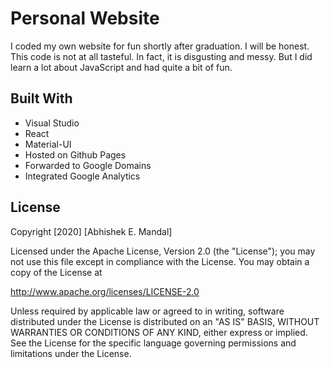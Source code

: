 # Personal Website
I coded my own website for fun shortly after graduation. I will be honest. This code is not at all tasteful. In fact, it is disgusting and messy. But I did learn a lot about JavaScript and had quite a bit of fun.

<!-- *06/17/2020* My laptop motherboard just got fried and I am currently out of town, so project will have to be on hold for now until I get a new laptop.

*06/20/2020* I opened up my laptop and did a reset with the mother board by disconnecting and reconnecting the CMOS battery, and it seemed to have worked. But now the laptop does turn on sometimes and other times it does not at all. I ordered a new laptop and will continue project whenever possible with the state of my current laptop.

*06/27/2020* I now have my new laptop up and running, will still need a few days to settle in but can now continue with project with ease.

*07/03/2020* Taking a pause or will be working less on this project. I have linked it to my Linkedin and Instagram. So far the only content is the resume, but I hope to add some food blogs and when travel blogs in 6-8 months from now when COVID has gone down, hopefully. I could monetize my blogs on medium, though I would like link the specific pages or just make it available to everyone. Will need to look into it.  -->

## Built With
* Visual Studio
* React
* Material-UI
* Hosted on Github Pages
* Forwarded to Google Domains
* Integrated Google Analytics

## License

Copyright [2020] [Abhishek E. Mandal]

Licensed under the Apache License, Version 2.0 (the "License"); you may not use this file except in compliance with the License. You may obtain a copy of the License at

http://www.apache.org/licenses/LICENSE-2.0

Unless required by applicable law or agreed to in writing, software distributed under the License is distributed on an "AS IS" BASIS, WITHOUT WARRANTIES OR CONDITIONS OF ANY KIND, either express or implied. See the License for the specific language governing permissions and limitations under the License.
